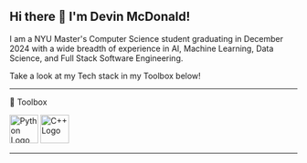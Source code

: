  ## Hi there 👋 I'm Devin McDonald!

I am a NYU Master's Computer Science student graduating in December 2024 with a wide breadth of experience in AI, Machine Learning, Data Science, and Full Stack Software Engineering.

Take a look at my Tech stack in my Toolbox below!

---

🧰 Toolbox

<img src="https://cdn.worldvectorlogo.com/logos/python-4.svg" alt="Python Logo" width="50" height="50" /> <img src="https://cdn.worldvectorlogo.com/logos/c.svg" alt="C++ Logo" width="50" height="50" />

---

<!--
**devmcdonald/devmcdonald** is a ✨ _special_ ✨ repository because its `README.md` (this file) appears on your GitHub profile.

Here are some ideas to get you started:

- 🔭 I’m currently working on ...
- 🌱 I’m currently learning ...
- 👯 I’m looking to collaborate on ...
- 🤔 I’m looking for help with ...
- 💬 Ask me about ...
- 📫 How to reach me: ...
- 😄 Pronouns: ...
- ⚡ Fun fact: ...
-->
